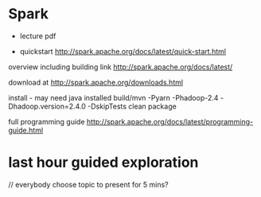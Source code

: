 




# Spark

- lecture pdf

- quickstart
http://spark.apache.org/docs/latest/quick-start.html

overview including building link
http://spark.apache.org/docs/latest/

download at 
http://spark.apache.org/downloads.html


install - may need java installed
build/mvn -Pyarn -Phadoop-2.4 -Dhadoop.version=2.4.0 -DskipTests clean package



full programming guide
http://spark.apache.org/docs/latest/programming-guide.html



# last hour guided exploration
// everybody choose topic to present for 5 mins?